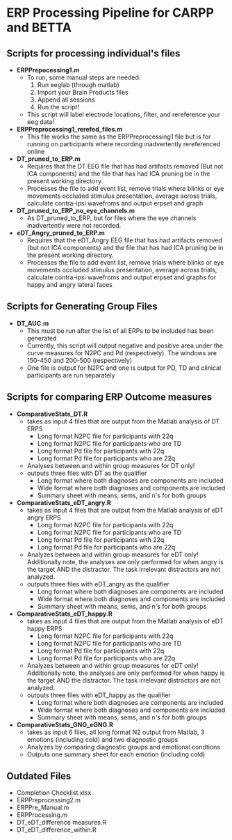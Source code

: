 # ERP Processing Pipeline for CARPP and BETTA
	
## Scripts for processing individual's files

* **ERPPrepocessing1.m**
	* To run, some manual steps are needed:
		1. Run eeglab (through matlab)
		2. Import your Brain Products files
		3. Append all sessions
		4. Run the script!
	* This script will label electrode locations, filter, and rereference your eeg data!
* **ERPPreprocessing1_rerefed_files.m**
	* This file works the same as the ERPPreprocessing1 file but is for running on participants
	where recording inadvertently rereferenced online
* **DT_pruned_to_ERP.m**
	* Requires that the DT EEG file that has had artifacts removed (But not ICA components) and the file that has had
	ICA pruning be in the present working directory.
	* Processes the file to add event list, remove trials where blinks or eye movements occluded stimulus presentation,
	average across trials, calculate contra-ipsi wavefroms and output erpset and graph
* **DT_pruned_to_ERP_no_eye_channels.m**
	* As DT_pruned_to_ERP, but for files where the eye channels inadvertently were not recorded.
* **eDT_Angry_pruned_to_ERP.m**
	* Requires that the eDT_Angry EEG file that has had artifacts removed (but not ICA components) and the file that has had
	ICA pruning be in the present working directory.
	* Processes the file to add event list, remove trials where blinks or eye movements occluded stimulus presentation,
	average across trials, calculate contra-ipsi wavefroms and output erpset and graphs for happy and angry lateral faces


## Scripts for Generating Group Files
* **DT_AUC.m**
	* This must be run after the list of all ERPs to be included has been generated
	* Currently, this script will output negative and positive area under the curve measures for N2PC
	and Pd (respectively). The windows are 150-450 and 200-500 (respectively)
	* One file is output for N2PC and one is output for PD, TD and clinical participants are run separately
	
## Scripts for comparing ERP Outcome measures

* **ComparativeStats_DT.R** 
	* takes as input 4 files that are output from the Matlab analysis of DT ERPS
		* Long format N2PC file for participants with 22q
		* Long format N2PC file for participants who are TD
		* Long format Pd file for participants with 22q
		* Long format Pd file for participants who are 22q
	* Analyses between and within group measures for DT only!
	* outputs three files with DT as the qualifier
		* Long format where both diagnoses are components are included
		* Wide format where both diagnoses and components are included
		* Summary sheet with means, sems, and n's for both groups
* **ComparativeStats_eDT_angry.R**
	* takes as input 4 files that are output from the Matlab analysis of eDT angry ERPS
		* Long format N2PC file for participants with 22q
		* Long format N2PC file for participants who are TD
		* Long format Pd file for participants with 22q
		* Long format Pd file for participants who are 22q
	* Analyzes between and within group measures for eDT only! Additionally note, the analyses
	are only performed for when angry is the target AND the distractor. The task irrelevant distractors
	are not analyzed.
	* outputs three files with eDT_angry as the qualifier
		* Long format where both diagnoses are components are included
		* Wide format where both diagnoses and components are included
		* Summary sheet with means, sems, and n's for both groups
* **ComparativeStats_eDT_happy.R**
	* takes as input 4 files that are output from the Matlab analysis of eDT happy ERPS
		* Long format N2PC file for participants with 22q
		* Long format N2PC file for participants who are TD
		* Long format Pd file for participants with 22q
		* Long format Pd file for participants who are 22q
	* Analyzes between and within group measures for eDT only! Additionally note, the analyses
	are only performed for when happy is the target AND the distractor. The task irrelevant distractors
	are not analyzed.
	* outputs three files with eDT_happy as the qualifier
		* Long format where both diagnoses are components are included
		* Wide format where both diagnoses and components are included
		* Summary sheet with means, sems, and n's for both groups
* **ComparativeStats_GNG_eGNG.R**
	* takes as input 6 files, all long format N2 output from Matlab, 3 emotions (including cold) and two diagnostic groups
	* Analyzes by comparing diagnostic groups and emotional condtions
	* Outputs one summary sheet for each emotion (including cold)

## Outdated Files
* Completion Checklist.xlsx
* ERPPreprocessing2.m
* ERPPre_Manual.m
* ERPProcessing.m
* DT_eDT_difference measures.R
* DT_eDT_difference_within.R